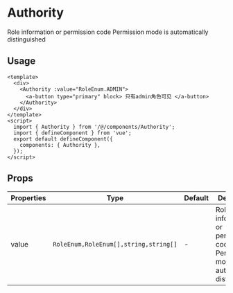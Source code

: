 # Authority

Role information or permission code Permission mode is automatically distinguished

## Usage

```vue
<template>
  <div>
    <Authority :value="RoleEnum.ADMIN">
      <a-button type="primary" block> 只有admin角色可见 </a-button>
    </Authority>
  </div>
</template>
<script>
  import { Authority } from '/@/components/Authority';
  import { defineComponent } from 'vue';
  export default defineComponent({
    components: { Authority },
  });
</script>
```

## Props
| Properties | Type | Default | Description |
| --- | --- | --- | --- |
| value | `RoleEnum,RoleEnum[],string,string[]` | - | Role information or permission code Permission mode is automatically distinguished |
